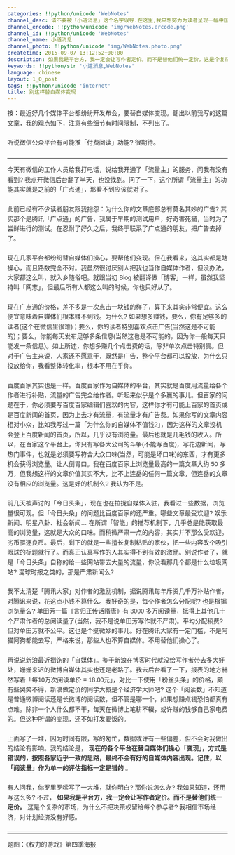 ```yaml
---
categories: !!python/unicode 'WebNotes'
channel_desc: 请不要被「小道消息」这个名字误导.在这里,我只想努力为读者呈现一幅中国互联网的清明上河图.
channel_ercode: !!python/unicode 'img/WebNotes.ercode.png'
channel_id: !!python/unicode 'WebNotes'
channel_name: 小道消息
channel_photo: !!python/unicode 'img/WebNotes.photo.png'
createtime: 2015-09-07 13:12:52+00:00
description: 如果我是平台方，我一定会让写作者定价。而不是替他们统一定价。这是个复杂的市场，为什么不把决策权留给每个参与者? 我相信市场经济，对计划经济没有好感。
keywords: !!python/str '小道消息,WebNotes'
language: chinese
layout: 1_0_post
tags: !!python/unicode 'internet'
title: 别这样替自媒体变现
---
```

<div class="rich_media_content" id="js_content">
<p style="font-family: Avenir, sans-serif; line-height: 1.6em; border: 0px; margin-top: 2px; margin-bottom: 22px; padding: 0px; outline: 0px; color: rgb(51, 51, 51); white-space: normal;">
         按：最近好几个媒体平台都纷纷开发布会，要替自媒体变现。翻出以前我写的这篇文章，我的观点如下，注意有些细节有时间限制，不列出了。
        </p>
<p style="font-family: Avenir, sans-serif; line-height: 1.6em; border: 0px; margin-top: 2px; margin-bottom: 22px; padding: 0px; outline: 0px; color: rgb(51, 51, 51); white-space: normal;">
         听说微信公众平台有可能推「付费阅读」功能? 很期待。
        </p>
<hr style="font-family: Avenir, sans-serif; line-height: 1.6em; border-right-width: 0px; border-bottom-width: 0px; border-left-width: 0px; border-top-style: solid; border-top-color: rgb(234, 234, 234); height: 1px; margin: 1em 0px; padding: 0px; color: rgb(51, 51, 51); white-space: normal;"/>
<p style="font-family: Avenir, sans-serif; line-height: 1.6em; border: 0px; margin-top: 2px; margin-bottom: 22px; padding: 0px; outline: 0px; color: rgb(51, 51, 51); white-space: normal;">
         今天有微信的工作人员给我打电话，说给我开通了「流量主」的服务，问我有没有看到? 我点开微信后台翻了半天，也没找到。问了一下，这个所谓「流量主」的功能其实就是之前的「广点通」，那看不到应该就对了。
        </p>
<p style="font-family: Avenir, sans-serif; line-height: 1.6em; border: 0px; margin-top: 2px; margin-bottom: 22px; padding: 0px; outline: 0px; color: rgb(51, 51, 51); white-space: normal;">
         此前已经有不少读者朋友跟我抱怨：为什么你的文章底部总有莫名其妙的广告? 其实那个是腾讯「广点通」的广告，我属于早期的测试用户，好奇害死猫，当时为了尝鲜进行的测试。在忍耐了好久之后，我终于联系了广点通的朋友，把广告去掉了。
        </p>
<p style="font-family: Avenir, sans-serif; line-height: 1.6em; border: 0px; margin-top: 2px; margin-bottom: 22px; padding: 0px; outline: 0px; color: rgb(51, 51, 51); white-space: normal;">
         现在几家平台都纷纷替自媒体们操心，要帮他们变现。但在我看来，这其实都是瞎操心，而且路数完全不对。我虽然很讨厌别人把我也当作自媒体作者，但没办法，大家都这么叫，就入乡随俗吧。就跟当初 Blog 被翻译做「博客」一样，虽然我坚持叫「网志」，但最后所有人都这么叫的时候，你也只好从了。
        </p>
<p style="font-family: Avenir, sans-serif; line-height: 1.6em; border: 0px; margin-top: 2px; margin-bottom: 22px; padding: 0px; outline: 0px; color: rgb(51, 51, 51); white-space: normal;">
         现在广点通的价格，差不多是一次点击一块钱的样子，算下来其实非常便宜。这么便宜意味着自媒体们根本赚不到钱。为什么? 如果想多赚钱，要么，你有足够多的读者(这个在微信里很难)；要么，你的读者特别喜欢点击广告(当然这是不可能的)；要么，你能每天发布足够多条信息(当然这也是不可能的，因为你一般每天只能发一条信息)。如上所述，你想多赚几个点击费的话，除非单次点击特别贵。但对于广告主来说，人家还不愿意干，既然是广告，整个平台都可以投放，为什么只投放给你，我看整体转化率，根本不用在乎你。
        </p>
<p style="font-family: Avenir, sans-serif; line-height: 1.6em; border: 0px; margin-top: 2px; margin-bottom: 22px; padding: 0px; outline: 0px; color: rgb(51, 51, 51); white-space: normal;">
         百度百家其实也是一样。百度百家作为自媒体的平台，其实就是百度用流量给各个作者进行补贴，流量的广告完全给作者。听起来似乎是个多赢的事儿。但百家的问题在于，你必须要写百度百家编辑们喜欢的内容，这样你才有可能上百家的首页或是百度新闻的首页，因为上去才有流量，有流量才有广告费。如果你写的文章内容相对小众，比如我写过一篇「为什么你的自媒体不值钱?」，因为这样的文章没机会登上百度新闻的首页，所以，几乎没有浏览量。最后也就是几毛钱的收入。所以，在百家这个平台上，你只有写各大公司的斗争(不能写百度)，写花边新闻，写热门事件，也就是必须要写符合大众口味(当然，可能是坏口味)的东西，才有更多机会获得浏览量。让人倒胃口。我在百度百家上浏览量最高的一篇文章大约 50 多万，但我想这样的文章价值其实不大，比不上连岳的任何一篇文章，但连岳的文章没有相应的浏览量。这是好的机制么? 我认为不是。
        </p>
<p style="font-family: Avenir, sans-serif; line-height: 1.6em; border: 0px; margin-top: 2px; margin-bottom: 22px; padding: 0px; outline: 0px; color: rgb(51, 51, 51); white-space: normal;">
         前几天被声讨的「今日头条」，现在也在拉拢自媒体入驻，我看过一些数据，浏览量很可观。但「今日头条」的问题比百度百家的还严重。哪些文章最受欢迎? 娱乐新闻、明星八卦、社会新闻… 在所谓「智能」的推荐机制下，几乎总是能获取最高的浏览量，这就是大众的口味。而稍微严肃一点的内容，其实并不那么受欢迎。劣币驱逐良币。最后，剩下的就是一些擅长复制粘贴的家伙，把一些内容改个吸引眼球的标题就行了。而真正认真写作的人其实得不到有效的激励。别说作者了，就是「今日头条」自称的给一些网站带去大量的流量，你没看那几个都是什么垃圾网站? 混球时报之类的，那是严肃新闻么?
        </p>
<p style="font-family: Avenir, sans-serif; line-height: 1.6em; border: 0px; margin-top: 2px; margin-bottom: 22px; padding: 0px; outline: 0px; color: rgb(51, 51, 51); white-space: normal;">
         我不太清楚「腾讯大家」对作者的激励机制，据说腾讯每年斥资几千万补贴作者，对腾讯来说，花这点小钱不算什么。我好奇的是，每个作者怎么分配呢? 也是根据浏览量么? 单田芳一篇《言归正传话隋唐》有 3000 多万阅读量，抵得上其他几十个严肃作者的总阅读量了(当然，我不是说单田芳写作就不严肃)。平均分配稿费? 但对单田芳就不公平。这也是个挺微妙的事儿。好在腾讯大家有一定门槛，不是阿猫阿狗都能去写，严格来说，那些人也不算自媒体。不用替他们操心了。
        </p>
<p style="font-family: Avenir, sans-serif; line-height: 1.6em; border: 0px; margin-top: 2px; margin-bottom: 22px; padding: 0px; outline: 0px; color: rgb(51, 51, 51); white-space: normal;">
         再说说新浪最近捯饬的「自媒体」。鉴于新浪在博客时代就没给写作者带去多大好处，姗姗来迟的微博自媒体其实也还是老路子。我去后台看了一下，报表的地方赫然写着「每10万次阅读单价 = 18.00元」，对比一下使用「粉丝头条」的价格，颇有些哭笑不得，新浪做定价的同学大概是个经济学大师吧? 这个「阅读数」不知道是普通微博阅读还是长微博的阅读数，但不管是哪一个，如果想赚点钱恐怕都真有点难。除非一个人什么都不干，每天在微博上笔耕不辍，或许赚的钱够自己家电费的。但这种所谓的变现，还不如打发要饭的。
        </p>
<p style="font-family: Avenir, sans-serif; line-height: 1.6em; border: 0px; margin-top: 2px; margin-bottom: 22px; padding: 0px; outline: 0px; color: rgb(51, 51, 51); white-space: normal;">
         上面写了一堆，因为时间有限，写的匆忙，数据或许有一些偏差，但不会对我做出的结论有影响。我的结论是，
         <strong>
          现在的各个平台在替自媒体们操心「变现」，方式是错误的，按照各家近乎一致的思路，最终不会有好的自媒体内容出现。记住，以「阅读量」作为单一的评估指标一定是错的
         </strong>
         。
        </p>
<p style="font-family: Avenir, sans-serif; line-height: 1.6em; border: 0px; margin-top: 2px; margin-bottom: 22px; padding: 0px; outline: 0px; color: rgb(51, 51, 51); white-space: normal;">
         有人问我，你罗里罗嗦写了一大堆，就你明白? 那你说怎么办? 我如果知道，还用写这么多? 不过，
         <strong>
          如果我是平台方，我一定会让写作者定价。而不是替他们统一定价。
         </strong>
         这是个复杂的市场，为什么不把决策权留给每个参与者? 我相信市场经济，对计划经济没有好感。
        </p>
<hr style="font-family: Avenir, sans-serif; line-height: 1.6em; border-right-width: 0px; border-bottom-width: 0px; border-left-width: 0px; border-top-style: solid; border-top-color: rgb(234, 234, 234); height: 1px; margin: 1em 0px; padding: 0px; color: rgb(51, 51, 51); white-space: normal;"/>
<p style="font-family: Avenir, sans-serif; line-height: 1.6em; border: 0px; margin-top: 2px; margin-bottom: 22px; padding: 0px; outline: 0px; color: rgb(51, 51, 51); white-space: normal;">
         题图：《权力的游戏》第四季海报
        </p>
<p>
<br/>
</p>
</div>